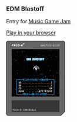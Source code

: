 ### EDM Blastoff

Entry for [Music Game Jam](https://itch.io/jam/musicgamejam)

[Play in your browser](https://ryanford-frontend.github.io/EDM-Blastoff)

![EDM Blastoff Card](./edmblastoff.p8.png)
